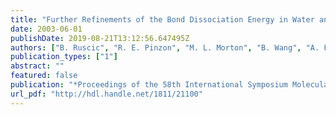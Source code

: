 ```yaml
---
title: "Further Refinements of the Bond Dissociation Energy in Water and Hydroxyl Radical Using the Active Thermochemical Tables Approach"
date: 2003-06-01
publishDate: 2019-08-21T13:12:56.647495Z
authors: ["B. Ruscic", "R. E. Pinzon", "M. L. Morton", "B. Wang", "A. F. Wagner", "G. von Laszevski", "S. G. Nijsure", "K. A. Amin", "Sandra J. Bittner", "M. Minkoff"]
publication_types: ["1"]
abstract: ""
featured: false
publication: "*Proceedings of the 58th International Symposium Molecular Sectrosctroscopy*"
url_pdf: "http://hdl.handle.net/1811/21100"
---
```


